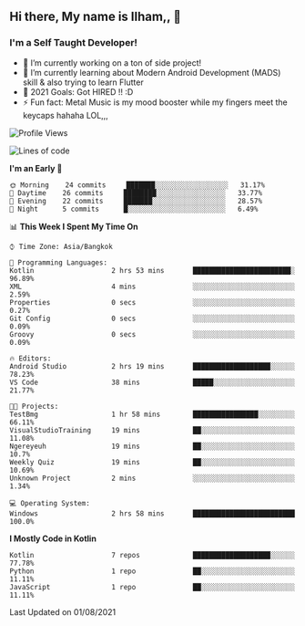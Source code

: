 ## Hi there, My name is Ilham,, 👋


### I'm a Self Taught Developer!
- 🔭 I’m currently working on a ton of side project!
- 🌱 I’m currently learning about Modern Android Development (MADS) skill & also trying to learn Flutter
- 🥅 2021 Goals: Got HIRED !! :D
- ⚡ Fun fact: Metal Music is my mood booster while my fingers meet the keycaps hahaha LOL,,, 



<!--START_SECTION:waka-->
![Profile Views](http://img.shields.io/badge/Profile%20Views-0-blue)

![Lines of code](https://img.shields.io/badge/From%20Hello%20World%20I%27ve%20Written-376933%20lines%20of%20code-blue)

**I'm an Early 🐤** 

```text
🌞 Morning    24 commits     ███████░░░░░░░░░░░░░░░░░░   31.17% 
🌆 Daytime    26 commits     ████████░░░░░░░░░░░░░░░░░   33.77% 
🌃 Evening    22 commits     ███████░░░░░░░░░░░░░░░░░░   28.57% 
🌙 Night      5 commits      █░░░░░░░░░░░░░░░░░░░░░░░░   6.49%

```


📊 **This Week I Spent My Time On** 

```text
⌚︎ Time Zone: Asia/Bangkok

💬 Programming Languages: 
Kotlin                   2 hrs 53 mins       ████████████████████████░   96.89% 
XML                      4 mins              ░░░░░░░░░░░░░░░░░░░░░░░░░   2.59% 
Properties               0 secs              ░░░░░░░░░░░░░░░░░░░░░░░░░   0.27% 
Git Config               0 secs              ░░░░░░░░░░░░░░░░░░░░░░░░░   0.09% 
Groovy                   0 secs              ░░░░░░░░░░░░░░░░░░░░░░░░░   0.09%

🔥 Editors: 
Android Studio           2 hrs 19 mins       ███████████████████░░░░░░   78.23% 
VS Code                  38 mins             █████░░░░░░░░░░░░░░░░░░░░   21.77%

🐱‍💻 Projects: 
TestBmg                  1 hr 58 mins        ████████████████░░░░░░░░░   66.11% 
VisualStudioTraining     19 mins             ██░░░░░░░░░░░░░░░░░░░░░░░   11.08% 
Ngereyeuh                19 mins             ██░░░░░░░░░░░░░░░░░░░░░░░   10.7% 
Weekly Quiz              19 mins             ██░░░░░░░░░░░░░░░░░░░░░░░   10.69% 
Unknown Project          2 mins              ░░░░░░░░░░░░░░░░░░░░░░░░░   1.34%

💻 Operating System: 
Windows                  2 hrs 58 mins       █████████████████████████   100.0%

```

**I Mostly Code in Kotlin** 

```text
Kotlin                   7 repos             ███████████████████░░░░░░   77.78% 
Python                   1 repo              ██░░░░░░░░░░░░░░░░░░░░░░░   11.11% 
JavaScript               1 repo              ██░░░░░░░░░░░░░░░░░░░░░░░   11.11%

```



 Last Updated on 01/08/2021
<!--END_SECTION:waka-->
